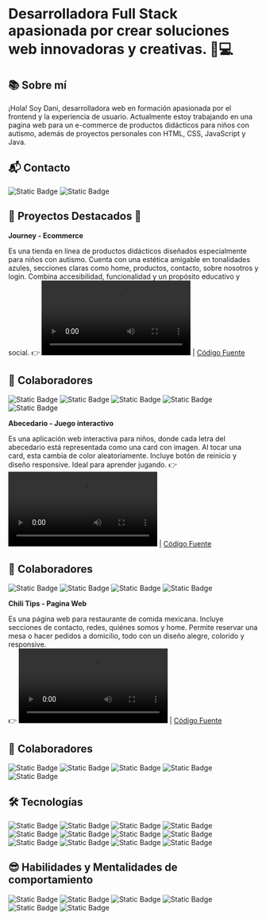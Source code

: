 # Desarrolladora Full Stack apasionada por crear soluciones web innovadoras y creativas. 👩💻
## 📚 Sobre mí
¡Hola! Soy Dani, desarrolladora web en formación apasionada por el frontend y la experiencia de usuario. Actualmente estoy trabajando en una pagina web para un e-commerce de productos didácticos para niños con autismo, además de proyectos personales con HTML, CSS, JavaScript y Java.

## 📬 Contacto  
![Static Badge](https://img.shields.io/badge/Whatsapp-56d66c?style=plastic&link=https%3A%2F%2Fwa.me%2F573163318698%3Ftext%3DSoy_Daniela_Desarrolladora_Web_Full_Stack) ![Static Badge](https://img.shields.io/badge/LinkedIn-b277ec?style=plastic&link=https%3A%2F%2Fwww.linkedin.com%2Fin%2Fdeveloper-daniela-santacruz-frontend%2F)

## 🌟 Proyectos Destacados 🌟

**Journey - Ecommerce**

Es una tienda en línea de productos didácticos diseñados especialmente para niños con autismo. Cuenta con una estética amigable en tonalidades azules, secciones claras como home, productos, contacto, sobre nosotros y login. Combina accesibilidad, funcionalidad y un propósito educativo y social.
👉 ![Demo del Proyecto](/assets/Journey.webm) | [Código Fuente](https://github.com/httpsmarioooo/ProyectoEcomerce-RR-PA2)
## 🤝 Colaboradores
![Static Badge](https://img.shields.io/badge/Daniela%20Santacruz-8A2BE2?style=social) ![Static Badge](https://img.shields.io/badge/Carlos%20Torres-8A2BE2?style=social) ![Static Badge](https://img.shields.io/badge/MJ%20Gonzalez-8A2BE2?style=social) ![Static Badge](https://img.shields.io/badge/Gabriel%20Pinilla-8A2BE2?style=social) ![Static Badge](https://img.shields.io/badge/Tatiana%20Casas-8A2BE2?style=social)

**Abecedario - Juego interactivo**

Es una aplicación web interactiva para niños, donde cada letra del abecedario está representada como una card con imagen. Al tocar una card, esta cambia de color aleatoriamente. Incluye botón de reinicio y diseño responsive. Ideal para aprender jugando.
👉 ![Demo del Proyecto](/assets/Abecedario.webm) | [Código Fuente](https://github.com/DanielleSaint/LaboratorioGrupalHTML-CSS-JS)
## 🤝 Colaboradores
![Static Badge](https://img.shields.io/badge/Daniela%20Santacruz-8A2BE2?style=social) ![Static Badge](https://img.shields.io/badge/Monica%20Calvo-8A2BE2?style=social) ![Static Badge](https://img.shields.io/badge/Juan%20Mendivelso-8A2BE2?style=social) ![Static Badge](https://img.shields.io/badge/Ana%20Reyes-8A2BE2?style=social)

**Chili Tips - Pagina Web**

Es una página web para restaurante de comida mexicana. Incluye secciones de contacto, redes, quiénes somos y home. Permite reservar una mesa o hacer pedidos a domicilio, todo con un diseño alegre, colorido y responsive.  
👉 ![Demo del Proyecto](/assets/ChiliTips.webm) | [Código Fuente](https://github.com/DanielleSaint/LAB-Refactorizacion-Blog)
## 🤝 Colaboradores
![Static Badge](https://img.shields.io/badge/Daniela%20Santacruz-8A2BE2?style=social) ![Static Badge](https://img.shields.io/badge/Fernando%20Mu%C3%B1oz-8A2BE2?style=social) ![Static Badge](https://img.shields.io/badge/Fabian%20Fonseca-8A2BE2?style=social) ![Static Badge](https://img.shields.io/badge/Hermel%20Rojas-8A2BE2?style=social) ![Static Badge](https://img.shields.io/badge/Angela%20Laverde-8A2BE2?style=social)

## 🛠 Tecnologías  

![Static Badge](https://img.shields.io/badge/HTML5-28ff97) ![Static Badge](https://img.shields.io/badge/CSS3-28ffff) ![Static Badge](https://img.shields.io/badge/JavaScript-8a28ff) ![Static Badge](https://img.shields.io/badge/Bootstrap-2852ff) ![Static Badge](https://img.shields.io/badge/Node.js-d528ff) ![Static Badge](https://img.shields.io/badge/Java-28aeff) ![Static Badge](https://img.shields.io/badge/MongoDB-28ffaa) ![Static Badge](https://img.shields.io/badge/Git-ffffff) ![Static Badge](https://img.shields.io/badge/GitHub-000000) ![Static Badge](https://img.shields.io/badge/Figma-ff0000) ![Static Badge](https://img.shields.io/badge/VsCode-ffc100) ![Static Badge](https://img.shields.io/badge/intelliJ-d500ff)

## 😎 Habilidades y Mentalidades de comportamiento

![Static Badge](https://img.shields.io/badge/Resoluci%C3%B3n%20de%20problemas-f0ff33) ![Static Badge](https://img.shields.io/badge/Atenci%C3%B3n%20al%20detalle-4fd36b) ![Static Badge](https://img.shields.io/badge/Trabajo%20en%20equipo-1b5ffb) ![Static Badge](https://img.shields.io/badge/Comunicaci%C3%B3n%20asertiva-df3460) ![Static Badge](https://img.shields.io/badge/Adaptabilidad-904dff) ![Static Badge](https://img.shields.io/badge/Creatividad-22fffc)




